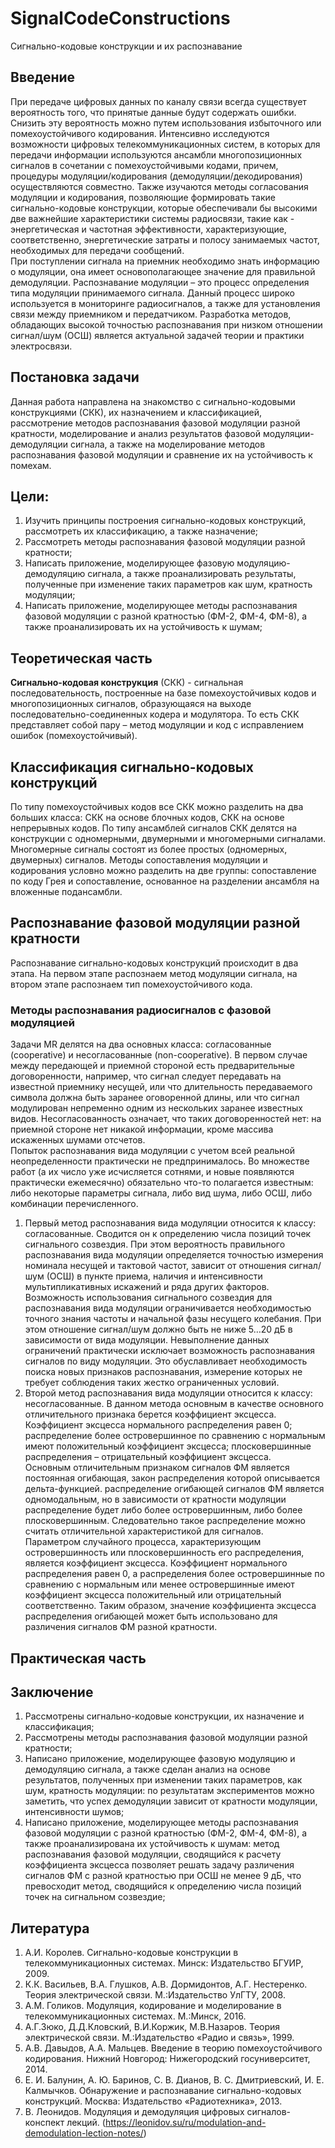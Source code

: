 # SignalCodeConstructions
Сигнально-кодовые конструкции и их распознавание<br>
## Введение
При передаче цифровых данных по каналу связи всегда существует вероятность того, что принятые данные будут содержать ошибки. Снизить эту вероятность можно путем использования избыточного или помехоустойчивого кодирования. Интенсивно исследуются возможности цифровых телекоммуникационных систем, в которых для передачи информации используются ансамбли многопозиционных сигналов в сочетании с помехоустойчивыми кодами, причем, процедуры модуляции/кодирования (демодуляции/декодирования) осуществляются совместно. Также изучаются методы согласования модуляции и кодирования, позволяющие формировать такие сигнально-кодовые конструкции, которые обеспечивали бы высокими две важнейшие характеристики системы радиосвязи, такие как - энергетическая и частотная эффективности, характеризующие, соответственно, энергетические затраты и полосу занимаемых частот, необходимых для передачи сообщений.<br> 
При поступлении сигнала на приемник необходимо знать информацию о модуляции, она имеет основополагающее значение для правильной демодуляции. Распознавание модуляции – это процесс определения типа модуляции принимаемого сигнала. Данный процесс широко используется в мониторинге радиосигналов, а также для установления связи между приемником и передатчиком. Разработка методов, обладающих высокой точностью распознавания при низком отношении сигнал/шум (ОСШ) является актуальной задачей теории и практики электросвязи.
## Постановка задачи
Данная работа направлена на знакомство с сигнально-кодовыми конструкциями (СКК), их назначением и классификацией, рассмотрение методов распознавания фазовой модуляции разной кратности, моделирование и анализ результатов фазовой модуляции-демодуляции сигнала, а также на моделирование методов распознавания фазовой модуляции и сравнение их на устойчивость к помехам.
## Цели:
1.	Изучить принципы построения сигнально-кодовых конструкций, рассмотреть их классификацию, а также назначение;
2.	Рассмотреть методы распознавания фазовой модуляции разной кратности;
3.	Написать приложение, моделирующее фазовую модуляцию-демодуляцию сигнала, а также проанализировать результаты, полученные при изменение таких параметров как шум, кратность модуляции;
4.	Написать приложение, моделирующее методы распознавания фазовой модуляции с разной кратностью (ФМ-2, ФМ-4, ФМ-8), а также проанализировать их на устойчивость к шумам;
## Теоретическая часть
**Сигнально-кодовая конструкция** (СКК) - сигнальная последовательность, построенные на базе помехоустойчивых кодов и многопозиционных сигналов, образующаяся на выходе последовательно-соединенных кодера и модулятора. То есть СКК представляет собой пару – метод модуляции и код с исправлением ошибок (помехоустойчивый).
## Классификация сигнально-кодовых конструкций
По типу помехоустойчивых кодов все СКК можно разделить на два больших класса: СКК на основе блочных кодов, СКК на основе непрерывных кодов. По типу ансамблей сигналов СКК делятся на конструкции с одномерными, двумерными и многомерными сигналами. Многомерные сигналы состоят из более простых (одномерных, двумерных) сигналов. Методы сопоставления модуляции и кодирования условно можно разделить на две группы: сопоставление по коду Грея и сопоставление, основанное на разделении ансамбля на вложенные подансамбли.
## Распознавание фазовой модуляции разной кратности
Распознавание сигнально-кодовых конструкций происходит в два этапа. На первом этапе распознаем метод модуляции сигнала, на втором этапе распознаем тип помехоустойчивого кода.
### Методы распознавания радиосигналов с фазовой модуляцией
Задачи MR делятся на два основных класса: согласованные (cooperative) и несогласованные (non-cooperative). В первом случае между передающей и приемной стороной есть предварительные договоренности, например, что сигнал следует передавать на известной приемнику несущей, или что длительность передаваемого символа должна быть заранее оговоренной длины, или что сигнал модулирован непременно одним из нескольких заранее известных видов. Несогласованность означает, что таких договоренностей нет: на приемной стороне нет никакой информации, кроме массива искаженных шумами отсчетов.<br>
Попыток распознавания вида модуляции с учетом всей реальной неопределенности практически не предпринималось. Во множестве работ (а их число уже исчисляется сотнями, и новые появляются практически ежемесячно) обязательно что-то полагается известным: либо некоторые параметры сигнала, либо вид шума, либо ОСШ, либо комбинации перечисленного.
1. Первый метод распознавания вида модуляции относится к классу: согласованные. Сводится он к определению числа позиций точек сигнального созвездия. При этом вероятность правильного распознавания вида модуляции определяется точностью измерения номинала несущей и тактовой частот, зависит от отношения сигнал/шум (ОСШ) в пункте приема, наличия и интенсивности мультипликативных искажений и ряда других факторов. Возможность использования сигнального созвездия для распознавания вида модуляции ограничивается необходимостью точного знания частоты и начальной фазы несущего колебания. При этом отношение сигнал/шум должно быть не ниже 5…20 дБ в зависимости от вида модуляции. Невыполнение данных ограничений практически исключает возможность распознавания сигналов по виду модуляции. Это обуславливает необходимость поиска новых признаков распознавания, измерение которых не требует соблюдения таких жестко ограниченных условий.
2. Второй метод распознавания вида модуляции относится к классу: несогласованные. В данном метода основным в качестве основного отличительного признака берется коэффициент эксцесса. Коэффициент эксцесса нормального распределения равен 0; распределение более островершинное по сравнению с нормальным имеют положительный коэффициент эксцесса; плосковершинные распределения – отрицательный коэффициент эксцесса.<br>
Основным отличительным признаком сигналов ФМ является постоянная огибающая, закон распределения которой описывается дельта-функцией. распределение огибающей сигналов ФМ является одномодальным, но в зависимости от кратности модуляции распределение будет либо более островершинным, либо более плосковершинным. Следовательно такое распределение можно считать отличительной характеристикой для сигналов.<br>
Параметром случайного процесса, характеризующим островершинность или плосковершинность его распределения, является коэффициент эксцесса. Коэффициент нормального распределения равен 0, а распределения более островершинные по сравнению с нормальным или менее островершинные имеют коэффициент эксцесса положительный или отрицательный соответственно. Таким образом, значение коэффициента эксцесса распределения огибающей может быть использовано для различения сигналов ФМ разной кратности.
## Практическая часть
## Заключение
1.	Рассмотрены сигнально-кодовые конструкции, их назначение и классификация;
2.	Рассмотрены методы распознавания фазовой модуляции разной кратности;
3.	Написано приложение, моделирующее фазовую модуляцию и демодуляцию сигнала, а также сделан анализ на основе результатов, полученных при изменении таких параметров, как шум, кратность модуляции: по результатам экспериментов можно заметить, что успех демодуляции зависит от кратности модуляции, интенсивности шумов;
4.	Написано приложение, моделирующее методы распознавания фазовой модуляции с разной кратностью (ФМ-2, ФМ-4, ФМ-8), а также проанализирована их устойчивость к шумам: метод распознавания фазовой модуляции, сводящийся к расчету коэффициента эксцесса позволяет решать задачу различения сигналов ФМ с разной кратностью при ОСШ не менее 9 дБ, что превосходит метод, сводящийся к определению числа позиций точек на сигнальном созвездие;
## Литература
1.	А.И. Королев. Сигнально-кодовые конструкции в телекоммуникационных системах. Минск: Издательство БГУИР, 2009.
2.	К.К. Васильев, В.А. Глушков, А.В. Дормидонтов, А.Г. Нестеренко. Теория электрической связи. М.:Издательство УлГТУ, 2008.
3.	А.М. Голиков. Модуляция, кодирование и моделирование в телекоммуникационных системах. М.:Минск, 2016.
4.	А.Г.Зюко, Д.Д.Кловский, В.И.Коржик, М.В.Назаров. Теория электрической связи. М.:Издательство «Радио и связь», 1999.
5.	А.В. Давыдов, А.А. Мальцев. Введение в теорию помехоустойчивого кодирования. Нижний Новгород: Нижегородский госуниверситет, 2014.
6.	Е. И. Балунин, А. Ю. Баринов, С. В. Дианов, В. С. Дмитриевский, И. Е. Калмычков. Обнаружение и распознавание сигнально-кодовых конструкций. Москва: Издательство «Радиотехника», 2013.
7.	В. Леонидов. Модуляция и демодуляция цифровых сигналов- конспект лекций. (https://leonidov.su/ru/modulation-and-demodulation-lection-notes/)

